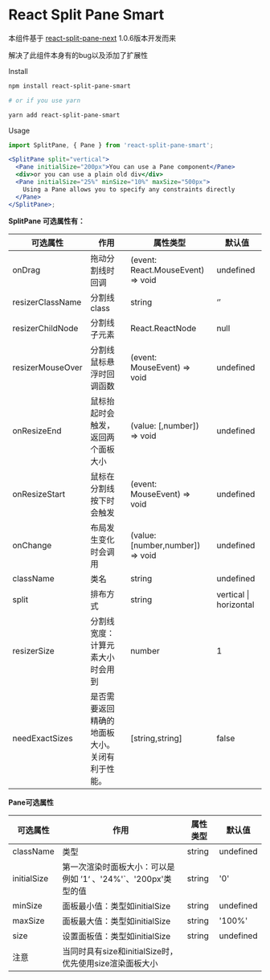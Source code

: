 # React Split Pane Smart

本组件基于 [react-split-pane-next](https://www.npmjs.com/package/react-split-pane-next)  1.0.6版本开发而来

解决了此组件本身有的bug以及添加了扩展性



Install

```sh
npm install react-split-pane-smart

# or if you use yarn

yarn add react-split-pane-smart
```

Usage

```jsx
import SplitPane, { Pane } from 'react-split-pane-smart';

<SplitPane split="vertical">
  <Pane initialSize="200px">You can use a Pane component</Pane>
  <div>or you can use a plain old div</div>
  <Pane initialSize="25%" minSize="10%" maxSize="500px">
    Using a Pane allows you to specify any constraints directly
  </Pane>
</SplitPane>;
```

**SplitPane 可选属性有：**

| 可选属性         | 作用                                           | 属性类型                          | 默认值                 |
| ---------------- | ---------------------------------------------- | --------------------------------- | ---------------------- |
| onDrag           | 拖动分割线时回调                               | (event: React.MouseEvent) => void | undefined              |
| resizerClassName | 分割线class                                    | string                            | ‘’                     |
| resizerChildNode | 分割线子元素                                   | React.ReactNode                   | null                   |
| resizerMouseOver | 分割线鼠标悬浮时回调函数                       | (event: MouseEvent) => void       | undefined              |
| onResizeEnd      | 鼠标抬起时会触发，返回两个面板大小             | (value: [,number]) => void        | undefined              |
| onResizeStart    | 鼠标在分割线按下时会触发                       | (event: MouseEvent) => void       | undefined              |
| onChange         | 布局发生变化时会调用                           | (value: [number,number]) => void  | undefined              |
| className        | 类名                                           | string                            | undefined              |
| split            | 排布方式                                       | string                            | vertical \| horizontal |
| resizerSize      | 分割线宽度：计算元素大小时会用到               | number                            | 1                      |
| needExactSizes   | 是否需要返回精确的地面板大小。关闭有利于性能。 | [string,string]                   | false                  |



**Pane可选属性**

| 可选属性    | 作用                                                         | 属性类型 | 默认值    |
| ----------- | ------------------------------------------------------------ | -------- | --------- |
| className   | 类型                                                         | string   | undefined |
| initialSize | 第一次渲染时面板大小：可以是例如 ’1‘ 、'24%'`、'200px'类型的值 | string   | '0'       |
| minSize     | 面板最小值：类型如initialSize                                | string   | undefined |
| maxSize     | 面板最大值：类型如initialSize                                | string   | '100%'    |
| size        | 设置面板值：类型如initialSize                                | string   | undefined |
| 注意        | 当同时具有size和initialSize时，优先使用size渲染面板大小      |          |           |

